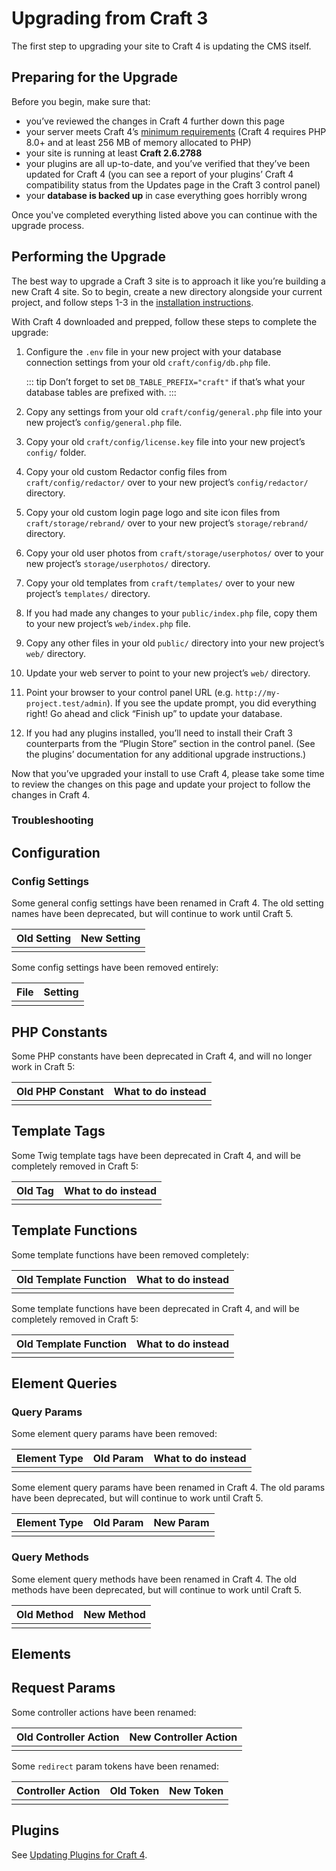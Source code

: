 # Upgrading from Craft 3

The first step to upgrading your site to Craft 4 is updating the CMS itself.

## Preparing for the Upgrade

Before you begin, make sure that:

- you’ve reviewed the changes in Craft 4 further down this page
- your server meets Craft 4’s [minimum requirements](requirements.md) (Craft 4 requires PHP 8.0+ and at least 256 MB of memory allocated to PHP)
- your site is running at least **Craft 2.6.2788**
- your plugins are all up-to-date, and you’ve verified that they’ve been updated for Craft 4 (you can see a report of your plugins’ Craft 4 compatibility status from the Updates page in the Craft 3 control panel)
- your **database is backed up** in case everything goes horribly wrong

Once you've completed everything listed above you can continue with the upgrade process.

## Performing the Upgrade

The best way to upgrade a Craft 3 site is to approach it like you’re building a new Craft 4 site. So to begin, create a new directory alongside your current project, and follow steps 1-3 in the [installation instructions](installation.md).

With Craft 4 downloaded and prepped, follow these steps to complete the upgrade:

1. Configure the `.env` file in your new project with your database connection settings from your old `craft/config/db.php` file.

   ::: tip
   Don’t forget to set `DB_TABLE_PREFIX="craft"` if that’s what your database tables are prefixed with.
   :::

2. Copy any settings from your old `craft/config/general.php` file into your new project’s `config/general.php` file.

3. Copy your old `craft/config/license.key` file into your new project’s `config/` folder.

4. Copy your old custom Redactor config files from `craft/config/redactor/` over to your new project’s `config/redactor/` directory.

5. Copy your old custom login page logo and site icon files from `craft/storage/rebrand/` over to your new project’s `storage/rebrand/` directory.

6. Copy your old user photos from `craft/storage/userphotos/` over to your new project’s `storage/userphotos/` directory.

7. Copy your old templates from `craft/templates/` over to your new project’s `templates/` directory.

8. If you had made any changes to your `public/index.php` file, copy them to your new project’s `web/index.php` file.

9. Copy any other files in your old `public/` directory into your new project’s `web/` directory.

10. Update your web server to point to your new project’s `web/` directory.

11. Point your browser to your control panel URL (e.g. `http://my-project.test/admin`). If you see the update prompt, you did everything right! Go ahead and click “Finish up” to update your database.

12. If you had any plugins installed, you’ll need to install their Craft 3 counterparts from the “Plugin Store” section in the control panel. (See the plugins’ documentation for any additional upgrade instructions.)

Now that you’ve upgraded your install to use Craft 4, please take some time to review the changes on this page and update your project to follow the changes in Craft 4.

### Troubleshooting

## Configuration

### Config Settings

Some general config settings have been renamed in Craft 4. The old setting names have been deprecated, but will continue to work until Craft 5.

| Old Setting                  | New Setting
| ---------------------------- | -----------------------------
| |

Some config settings have been removed entirely:

| File          | Setting
| ------------- | -----------
| |

## PHP Constants

Some PHP constants have been deprecated in Craft 4, and will no longer work in Craft 5:

| Old PHP Constant | What to do instead
| ---------------- | ----------------------------------------
| |

## Template Tags

Some Twig template tags have been deprecated in Craft 4, and will be completely removed in Craft 5:

| Old Tag                         | What to do instead
| ------------------------------- | ---------------------------------------------
| |

## Template Functions

Some template functions have been removed completely:

| Old Template Function                       | What to do instead
| ------------------------------------------- | ------------------------------------
| |

Some template functions have been deprecated in Craft 4, and will be completely removed in Craft 5:

| Old Template Function                                   | What to do instead
| ------------------------------------------------------- | ---------------------------------------------
| |

## Element Queries

### Query Params

Some element query params have been removed:

| Element Type | Old Param          | What to do instead
| ------------ | ------------------ | -------------------------
| |

Some element query params have been renamed in Craft 4. The old params have been deprecated, but will continue to work until Craft 5.

| Element Type | Old Param                | New Param
| ------------ | ------------------------ | ----------------------------
| |

### Query Methods

Some element query methods have been renamed in Craft 4. The old methods have been deprecated, but will continue to work until Craft 5.

| Old Method      | New Method
| --------------- | --------------------------------------------------------
| |

## Elements

## Request Params

Some controller actions have been renamed:

| Old Controller Action       | New Controller Action
| --------------------------- | --------------------------
| |

Some `redirect` param tokens have been renamed:

| Controller Action               | Old Token     | New Token
| ------------------------------- | ------------- | ---------
| |

## Plugins

See [Updating Plugins for Craft 4](extend/updating-plugins.md).
